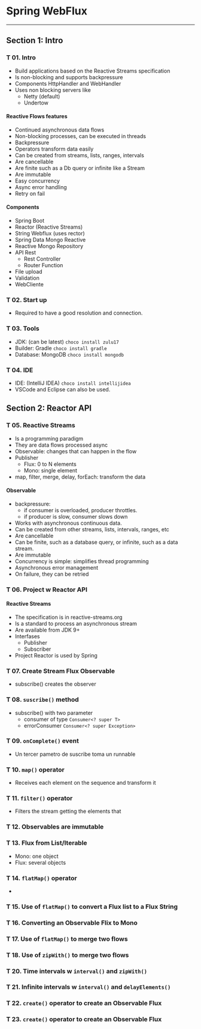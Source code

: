 
# Spring WebFlux

---

## Section 1: Intro

### T 01. Intro

- Build applications based on the Reactive Streams specification
- Is non-blocking and supports backpressure 
- Components HttpHandler and WebHandler
- Uses non blocking servers like
  - Netty (default)
  - Undertow

#### Reactive Flows features
- Continued asynchronous data flows
- Non-blocking processes, can be executed in threads
- Backpressure
- Operators transform data easily
- Can be created from streams, lists, ranges, intervals
- Are cancellable
- Are finite such as a Db query or infinite like a Stream
- Are immutable
- Easy concurrency
- Async error handling
- Retry on fail 

#### Components

- Spring Boot
- Reactor (Reactive Streams)
- String Webflux (uses rector)
- Spring Data Mongo Reactive
- Reactive Mongo Repository
- API Rest
  - Rest Controller
  - Router Function
- File upload
- Validation
- WebCliente


### T 02. Start up

- Required to have a good resolution and connection.

### T 03. Tools

- JDK: (can be latest) `choco install zulu17`
- Builder: Gradle `choco install gradle`
- Database: MongoDB `choco install mongodb`

### T 04. IDE

- IDE: (IntelliJ IDEA) `choco install intellijidea`
- VSCode and Eclipse can also be used.

## Section 2: Reactor API

### T 05. Reactive Streams
 
- Is a programming paradigm
- They are data flows processed async
- Observable: changes that can happen in the flow
- Publisher
  - Flux: 0 to N elements
  - Mono: single element
- map, filter, merge, delay, forEach: transform the data

#### Observable
- backpressure: 
  - if consumer is overloaded, producer throttles.
  - if producer is slow, consumer slows down
- Works with asynchronous continuous data.
- Can be created from other streams, lists, intervals, ranges, etc
- Are cancellable
- Can be finite, such as a database query, or infinite, such as a data stream.
- Are immutable
- Concurrency is simple: simplifies thread programming
- Asynchronous error management
- On failure, they can be retried

### T 06. Project w Reactor API

#### Reactive Streams

- The specification is in reactive-streams.org
- Is a standard to process an asynchronous stream
- Are available from JDK 9+
- Interfases
  - Publisher
  - Subscriber
- Project Reactor is used by Spring

### T 07. Create Stream Flux Observable
- subscribe() creates the observer

### T 08. `suscribe()` method
- subscribe() with two parameter
  - consumer of type `Consumer<? super T>` 
  - errorConsumer `Consumer<? super Exception>`



### T 09. `onComplete()` event

- Un tercer pametro de suscribe toma un runnable


### T 10. `map()` operator

- Receives each element on the sequence and transform it

### T 11. `filter()` operator

- Filters the stream getting the elements that

### T 12. Observables are immutable

### T 13. Flux from List/Iterable

- Mono: one object
- Flux: several objects


### T 14. `flatMap()` operator

- 
### T 15. Use of `flatMap()` to convert a Flux list to a Flux String

### T 16. Converting an Observable Flix to Mono

### T 17. Use of `flatMap()` to merge two flows

### T 18. Use of `zipWith()` to merge two flows

### T 20. Time intervals w `interval()`  and `zipWith()`

### T 21. Infinite intervals w `interval()`  and `delayElements()`

### T 22.  `create()`  operator to create an Observable Flux

### T 23.  `create()`  operator to create an Observable Flux
